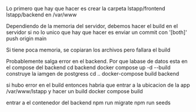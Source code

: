 
Lo primero que hay que hacer es crear la carpeta lstapp/frontend lstapp/backend en 
/var/www 


Dependiendo de la memoria del servidor, debemos hacer el build en el servidor 
si no lo unico que hay que hacer es enviar un commit con '[both]'
push origin main 

Si tiene poca memoria, se copiaran los archivos pero fallara el build


Probablemente salga error en el backend. Por que labase de datos esta en el compose del backend
cd backend 
docker compose up -d --build construye la iamgen de postgress
cd .. 
docker-compose build backend 

si hubo error en el build entonces habria que entrar a la ubicacion de la app /var/www/lstapp y hacer un build
docker compose build 

entrar a el contenedor del backend
npm run migrate
npm run seeds 






